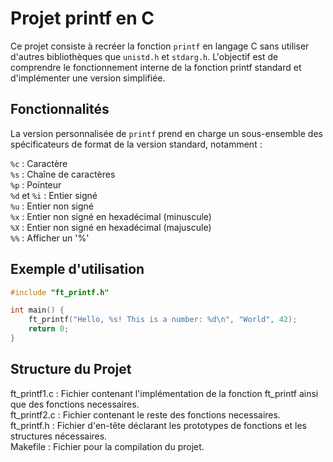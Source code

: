 # Projet printf en C
Ce projet consiste à recréer la fonction `printf` en langage C sans utiliser d'autres bibliothèques que `unistd.h` et `stdarg.h`. L'objectif est de comprendre le fonctionnement interne de la fonction printf standard et d'implémenter une version simplifiée.

## Fonctionnalités
La version personnalisée de `printf` prend en charge un sous-ensemble des spécificateurs de format de la version standard, notamment :

`%c` : Caractère  
`%s` : Chaîne de caractères  
`%p` : Pointeur  
`%d` et `%i` : Entier signé  
`%u` : Entier non signé  
`%x` : Entier non signé en hexadécimal (minuscule)  
`%X` : Entier non signé en hexadécimal (majuscule)  
`%%` : Afficher un '%'
## Exemple d'utilisation
```c
#include "ft_printf.h"

int main() {
    ft_printf("Hello, %s! This is a number: %d\n", "World", 42);
    return 0;
}
```
## Structure du Projet
ft_printf1.c : Fichier contenant l'implémentation de la fonction ft_printf ainsi que des fonctions necessaires.  
ft_printf2.c : Fichier contenant le reste des fonctions necessaires.  
ft_printf.h : Fichier d'en-tête déclarant les prototypes de fonctions et les structures nécessaires.  
Makefile : Fichier pour la compilation du projet.
